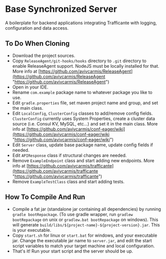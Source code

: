 # Base Synchronized Server
A boilerplate for backend applications integrating Trafficante with logging, configuration and data access.

## To Do When Cloning
- Download the project sources.
- Copy `ReleaseAgent/git-hooks/hooks` directory to `.git` directory to enable ReleaseAgent support. NodeJS must be locally installed for that. More info at [https://github.com/avivcarmis/ReleaseAgent](https://github.com/avivcarmis/ReleaseAgent "https://github.com/avivcarmis/ReleaseAgent")
- Open in your IDE.
- Rename `com.example` package name to whatever package you like to use.
- Edit `gradle.properties` file, set maven project name and group, and set the main class.
- Edit `LocalConfig`, `ClusterConfig` classes to add/remove config fields. `ClusterConfig` currently uses System Properties, create a cluster data source (i.e. Consul KV, MySQL, etc...) and set it in the main class. More info at [https://github.com/avivcarmis/conf-eager/wiki](https://github.com/avivcarmis/conf-eager/wiki "https://github.com/avivcarmis/conf-eager/wiki")
- Edit `Server` class, update base package name, update config fields if needed.
- Edit `APIResponse` class if structural changes are needed.
- Remove `ExampleEndpoint` class and start adding new endpoints. More info at [https://github.com/avivcarmis/trafficante](https://github.com/avivcarmis/trafficante "https://github.com/avivcarmis/trafficante")
- Remove `ExampleTestClass` class and start adding tests.

## How To Compile And Run
- Compile a fat jar (standalone jar containing all dependencies) by running `gradle bootRepackage`. (To use gradle wrapper, run `gradlew bootRepackage` on unix or `gradlew.bat bootRepackage` on windows). This will generate `build/libs/${project-name}-${project-version}.jar`. This is your executable.
- Copy `start.sh` for linux or `start.bat` for windows, and your executable jar. Change the executable jar name to `server.jar`, and edit the start script variables to match your target machine and local configuration.
- That's it! Run your start script and the server should be up.